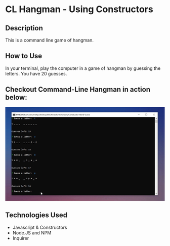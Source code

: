 # CL Hangman - Using Constructors

## Description
This is a command line game of hangman.

## How to Use
In your terminal, play the computer in a game of hangman by guessing the letters. You have 20 guesses.

## Checkout Command-Line Hangman in action below:
![](constructor-gif.gif)


## Technologies Used
- Javascript & Constructors
- Node.JS and NPM
- Inquirer